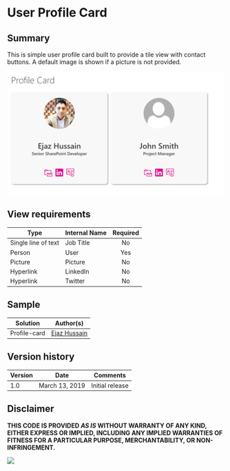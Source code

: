 # User Profile Card

## Summary
This is simple user profile card built to provide a tile view with contact buttons. A default image is shown if a picture is not provided.

![Screenshot](./profile-card.png)

## View requirements

|Type|Internal Name|Required|
|---|---|:---:|
|Single line of text|Job Title|No|
|Person|User|Yes|
|Picture|Picture|No|
|Hyperlink|LinkedIn|No|
|Hyperlink|Twitter|No|

## Sample

Solution|Author(s)
--------|---------
Profile-card | [Ejaz Hussain](https://twitter.com/ejazhussain_)

## Version history

Version|Date|Comments
-------|----|--------
1.0|March 13, 2019|Initial release

## Disclaimer
**THIS CODE IS PROVIDED *AS IS* WITHOUT WARRANTY OF ANY KIND, EITHER EXPRESS OR IMPLIED, INCLUDING ANY IMPLIED WARRANTIES OF FITNESS FOR A PARTICULAR PURPOSE, MERCHANTABILITY, OR NON-INFRINGEMENT.**

<img src="https://telemetry.sharepointpnp.com/sp-dev-list-formatting/view-samples/profile-card" />